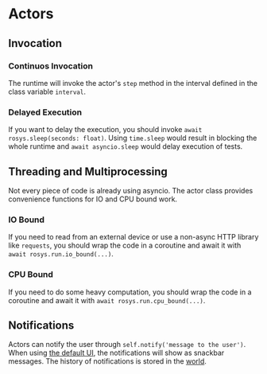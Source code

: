 # Actors

## Invocation

### Continuos Invocation

The runtime will invoke the actor's `step` method in the interval defined in the class variable `interval`.

### Delayed Execution

If you want to delay the execution, you should invoke `await rosys.sleep(seconds: float)`.
Using `time.sleep` would result in blocking the whole runtime and `await asyncio.sleep` would delay execution of tests.

## Threading and Multiprocessing

Not every piece of code is already using asyncio.
The actor class provides convenience functions for IO and CPU bound work.

### IO Bound

If you need to read from an external device or use a non-async HTTP library like `requests`, you should wrap the code in a coroutine and await it with `await rosys.run.io_bound(...)`.

### CPU Bound

If you need to do some heavy computation, you should wrap the code in a coroutine and await it with `await rosys.run.cpu_bound(...)`.

## Notifications

Actors can notify the user through `self.notify('message to the user')`.
When using [the default UI](user_interface.md), the notifications will show as snackbar messages.
The history of notifications is stored in the [world](world.md#notifications).

